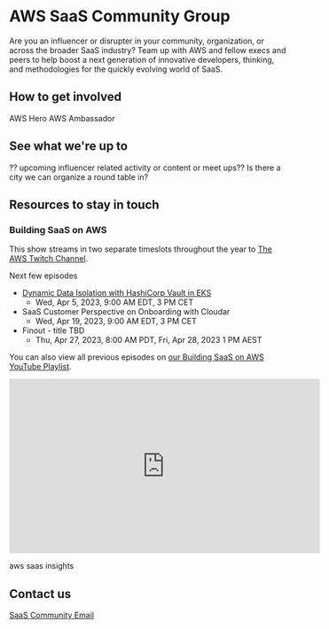 # AWS SaaS Community Group

Are you an influencer or disrupter in your community, organization, or across the broader SaaS industry? Team up with AWS and fellow execs and peers to help boost a next generation of innovative developers, thinking, and methodologies for the quickly evolving world of SaaS.

## How to get involved
AWS Hero
AWS Ambassador

## See what we're up to

?? upcoming influencer related activity or content or meet ups?? Is there a city we can organize a round table in?

## Resources to stay in touch

### Building SaaS on AWS

This show streams in two separate timeslots throughout the year to [The AWS Twitch Channel](https://www.twitch.tv/aws).

Next few episodes

*  [Dynamic Data Isolation with HashiCorp Vault in EKS](https://www.linkedin.com/events/buildingsaasonaws-dynamicdatais7046842923337842689/comments/)
    * Wed, Apr 5, 2023, 9:00 AM EDT, 3 PM CET  
* SaaS Customer Perspective on Onboarding with Cloudar
    * Wed, Apr 19, 2023, 9:00 AM EDT, 3 PM CET
* Finout - title TBD
    * Thu, Apr 27, 2023, 8:00 AM PDT, Fri, Apr 28, 2023 1 PM AEST

You can also view all previous episodes on [our Building SaaS on AWS YouTube Playlist](https://www.youtube.com/playlist?list=PLoqD0z_296PbD-X7HLDq81RYCo4Wx1WNG).

<iframe width="560" height="315" src="https://www.youtube.com/embed?list=PLoqD0z_296PbD-X7HLDq81RYCo4Wx1WNG" title="YouTube video player" frameborder="0" allow="accelerometer; autoplay; clipboard-write; encrypted-media; gyroscope; picture-in-picture; web-share" allowfullscreen></iframe>

aws saas insights

## Contact us

[SaaS Community Email](saas-community@amazon.com)
